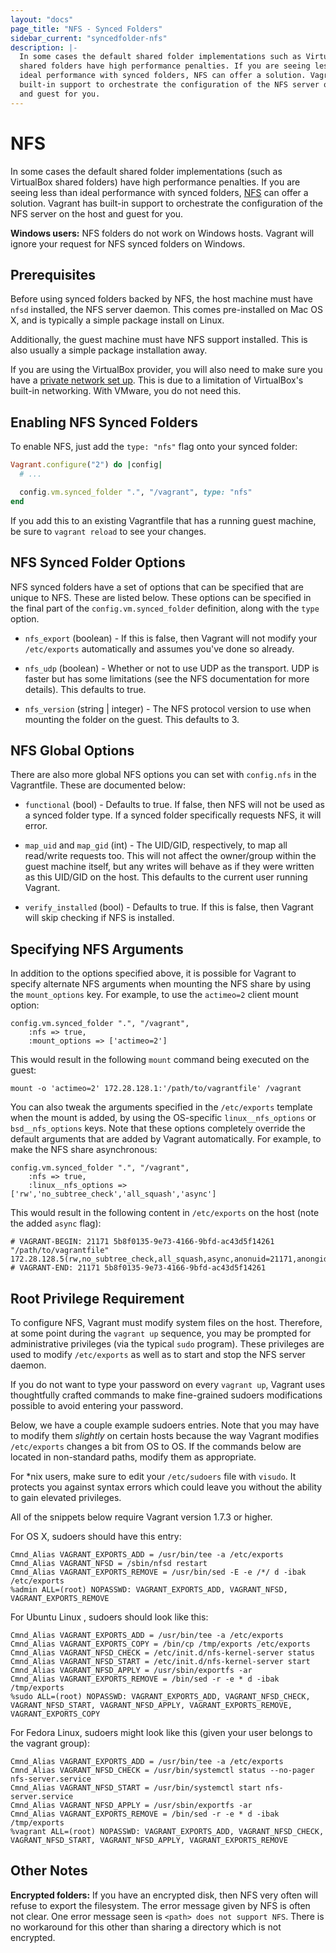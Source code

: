 ```yaml
---
layout: "docs"
page_title: "NFS - Synced Folders"
sidebar_current: "syncedfolder-nfs"
description: |-
  In some cases the default shared folder implementations such as VirtualBox
  shared folders have high performance penalties. If you are seeing less than
  ideal performance with synced folders, NFS can offer a solution. Vagrant has
  built-in support to orchestrate the configuration of the NFS server on the host
  and guest for you.
---
```


# NFS

In some cases the default shared folder implementations (such as VirtualBox
shared folders) have high performance penalties. If you are seeing less
than ideal performance with synced folders, [NFS](https://en.wikipedia.org/wiki/Network_File_System_%28protocol%29)
can offer a solution. Vagrant has built-in support to orchestrate the
configuration of the NFS server on the host and guest for you.

<div class="alert alert-info">
  <strong>Windows users:</strong> NFS folders do not work on Windows
  hosts. Vagrant will ignore your request for NFS synced folders on
  Windows.
</div>

## Prerequisites

Before using synced folders backed by NFS, the host machine must have
`nfsd` installed, the NFS server daemon. This comes pre-installed on Mac
OS X, and is typically a simple package install on Linux.

Additionally, the guest machine must have NFS support installed. This is
also usually a simple package installation away.

If you are using the VirtualBox provider, you will also need to make sure you
have a
[private network set up](/docs/networking/private_network.html). This is due to a limitation of VirtualBox's built-in networking. With
VMware, you do not need this.

## Enabling NFS Synced Folders

To enable NFS, just add the `type: "nfs"` flag onto your synced folder:

```ruby
Vagrant.configure("2") do |config|
  # ...

  config.vm.synced_folder ".", "/vagrant", type: "nfs"
end
```

If you add this to an existing Vagrantfile that has a running guest machine,
be sure to `vagrant reload` to see your changes.

## NFS Synced Folder Options

NFS synced folders have a set of options that can be specified that are
unique to NFS. These are listed below. These options can be specified in
the final part of the `config.vm.synced_folder` definition, along with the
`type` option.

* `nfs_export` (boolean) - If this is false, then Vagrant will not modify
  your `/etc/exports` automatically and assumes you've done so already.

* `nfs_udp` (boolean) - Whether or not to use UDP as the transport. UDP
  is faster but has some limitations (see the NFS documentation for more
  details). This defaults to true.

* `nfs_version` (string | integer) - The NFS protocol version to use when
  mounting the folder on the guest. This defaults to 3.

## NFS Global Options

There are also more global NFS options you can set with `config.nfs` in
the Vagrantfile. These are documented below:

* `functional` (bool) - Defaults to true. If false, then NFS will not be used
  as a synced folder type. If a synced folder specifically requests NFS,
  it will error.

* `map_uid` and `map_gid` (int) - The UID/GID, respectively, to map all
  read/write requests too. This will not affect the owner/group within the
  guest machine itself, but any writes will behave as if they were written
  as this UID/GID on the host. This defaults to the current user running
  Vagrant.

* `verify_installed` (bool) - Defaults to true. If this is false, then
  Vagrant will skip checking if NFS is installed.

## Specifying NFS Arguments

In addition to the options specified above, it is possible for Vagrant to
specify alternate NFS arguments when mounting the NFS share by using the
`mount_options` key. For example, to use the `actimeo=2` client mount option:

```
config.vm.synced_folder ".", "/vagrant",
    :nfs => true,
    :mount_options => ['actimeo=2']
```

This would result in the following `mount` command being executed on the guest:

```
mount -o 'actimeo=2' 172.28.128.1:'/path/to/vagrantfile' /vagrant
```

You can also tweak the arguments specified in the `/etc/exports` template
when the mount is added, by using the OS-specific `linux__nfs_options` or
`bsd__nfs_options` keys. Note that these options completely override the default
arguments that are added by Vagrant automatically. For example, to make the
NFS share asynchronous:

```
config.vm.synced_folder ".", "/vagrant",
    :nfs => true,
    :linux__nfs_options => ['rw','no_subtree_check','all_squash','async']
```

This would result in the following content in `/etc/exports` on the host (note
the added `async` flag):

```
# VAGRANT-BEGIN: 21171 5b8f0135-9e73-4166-9bfd-ac43d5f14261
"/path/to/vagrantfile" 172.28.128.5(rw,no_subtree_check,all_squash,async,anonuid=21171,anongid=660,fsid=3382034405)
# VAGRANT-END: 21171 5b8f0135-9e73-4166-9bfd-ac43d5f14261
```

## Root Privilege Requirement

To configure NFS, Vagrant must modify system files on the host. Therefore,
at some point during the `vagrant up` sequence, you may be prompted for
administrative privileges (via the typical `sudo` program). These
privileges are used to modify `/etc/exports` as well as to start and
stop the NFS server daemon.

If you do not want to type your password on every `vagrant up`, Vagrant
uses thoughtfully crafted commands to make fine-grained sudoers modifications
possible to avoid entering your password.

Below, we have a couple example sudoers entries. Note that you may
have to modify them _slightly_ on certain hosts because the way Vagrant
modifies `/etc/exports` changes a bit from OS to OS. If the commands below
are located in non-standard paths, modify them as appropriate.

For \*nix users, make sure to edit your `/etc/sudoers` file with `visudo`. It protects you against syntax errors which could leave you without the ability to gain elevated privileges.

All of the snippets below require Vagrant version 1.7.3 or higher.

For OS X, sudoers should have this entry:

```
Cmnd_Alias VAGRANT_EXPORTS_ADD = /usr/bin/tee -a /etc/exports
Cmnd_Alias VAGRANT_NFSD = /sbin/nfsd restart
Cmnd_Alias VAGRANT_EXPORTS_REMOVE = /usr/bin/sed -E -e /*/ d -ibak /etc/exports
%admin ALL=(root) NOPASSWD: VAGRANT_EXPORTS_ADD, VAGRANT_NFSD, VAGRANT_EXPORTS_REMOVE
```

For Ubuntu Linux , sudoers should look like this:

```
Cmnd_Alias VAGRANT_EXPORTS_ADD = /usr/bin/tee -a /etc/exports
Cmnd_Alias VAGRANT_EXPORTS_COPY = /bin/cp /tmp/exports /etc/exports
Cmnd_Alias VAGRANT_NFSD_CHECK = /etc/init.d/nfs-kernel-server status
Cmnd_Alias VAGRANT_NFSD_START = /etc/init.d/nfs-kernel-server start
Cmnd_Alias VAGRANT_NFSD_APPLY = /usr/sbin/exportfs -ar
Cmnd_Alias VAGRANT_EXPORTS_REMOVE = /bin/sed -r -e * d -ibak /tmp/exports
%sudo ALL=(root) NOPASSWD: VAGRANT_EXPORTS_ADD, VAGRANT_NFSD_CHECK, VAGRANT_NFSD_START, VAGRANT_NFSD_APPLY, VAGRANT_EXPORTS_REMOVE, VAGRANT_EXPORTS_COPY
```

For Fedora Linux, sudoers might look like this (given your user
belongs to the vagrant group):

```
Cmnd_Alias VAGRANT_EXPORTS_ADD = /usr/bin/tee -a /etc/exports
Cmnd_Alias VAGRANT_NFSD_CHECK = /usr/bin/systemctl status --no-pager nfs-server.service
Cmnd_Alias VAGRANT_NFSD_START = /usr/bin/systemctl start nfs-server.service
Cmnd_Alias VAGRANT_NFSD_APPLY = /usr/sbin/exportfs -ar
Cmnd_Alias VAGRANT_EXPORTS_REMOVE = /bin/sed -r -e * d -ibak /tmp/exports
%vagrant ALL=(root) NOPASSWD: VAGRANT_EXPORTS_ADD, VAGRANT_NFSD_CHECK, VAGRANT_NFSD_START, VAGRANT_NFSD_APPLY, VAGRANT_EXPORTS_REMOVE
```

## Other Notes

**Encrypted folders:** If you have an encrypted disk, then NFS very often
will refuse to export the filesystem. The error message given by NFS is
often not clear. One error message seen is `<path> does not support NFS`.
There is no workaround for this other than sharing a directory which is not
encrypted.

